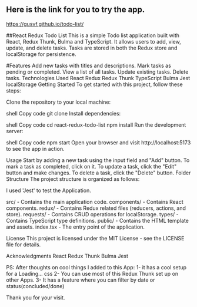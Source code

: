 ## Here is the link for you to try the app. 
https://gusvf.github.io/todo-list/

##React Redux Todo List
This is a simple Todo list application built with React, Redux Thunk, Bulma and TypeScript. It allows users to add, view, update, and delete tasks. Tasks are stored in both the Redux store and localStorage for persistence.

#Features
Add new tasks with titles and descriptions.
Mark tasks as pending or completed.
View a list of all tasks.
Update existing tasks.
Delete tasks.
Technologies Used
React
Redux
Redux Thunk
TypeScript
Bulma
Jest
localStorage
Getting Started
To get started with this project, follow these steps:

Clone the repository to your local machine:

shell
Copy code
git clone <repository-url>
Install dependencies:

shell
Copy code
cd react-redux-todo-list
npm install
Run the development server:

shell
Copy code
npm start
Open your browser and visit http://localhost:5173 to see the app in action.

Usage
Start by adding a new task using the input field and "Add" button.
To mark a task as completed, click on it.
To update a task, click the "Edit" button and make changes.
To delete a task, click the "Delete" button.
Folder Structure
The project structure is organized as follows:

I used 'Jest' to test the Application. 

src/ - Contains the main application code.
components/ - Contains React components.
redux/ - Contains Redux related files (reducers, actions, and store).
requests/ - Contains CRUD operations for localStorage.
types/ - Contains TypeScript type definitions.
public/ - Contains the HTML template and assets.
index.tsx - The entry point of the application.

License
This project is licensed under the MIT License - see the LICENSE file for details.

Acknowledgments
React
Redux Thunk
Bulma
Jest


PS: After thoughts on cool things I added to this App:
1- it has a cool setup for a Loading... css
2- You can use most of this Redux Thunk set up on other Apps.
3- It has a feature where you can filter by date or status(concluded/done)


Thank you for your visit.
